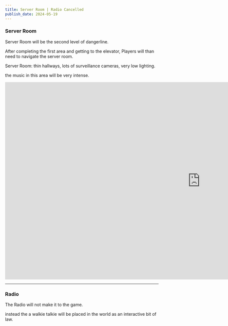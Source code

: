 ```yaml
---
title: Server Room | Radio Cancelled
publish_date: 2024-05-19
---
```


### Server Room

Server Room will be the second level of dangerline.

After completing the first area and getting to the elevator, Players will than need to navigate the server room.

Server Room: thin hallways, lots of surveillance cameras, very low lighting.


the music in this area will be very intense.

<iframe width="1280" height="648" src="https://www.youtube.com/embed/GFPWrrE2ji8" title="drone exp1 server room test" frameborder="0" allow="accelerometer; autoplay; clipboard-write; encrypted-media; gyroscope; picture-in-picture; web-share" referrerpolicy="strict-origin-when-cross-origin" allowfullscreen></iframe>

---

### Radio

The Radio will not make it to the game.


instead the a walkie talkie will be placed in the world as an interactive bit of law.